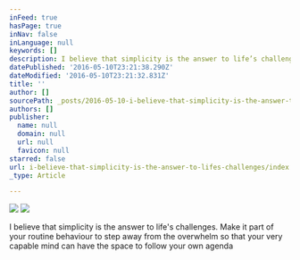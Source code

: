 ```yaml
---
inFeed: true
hasPage: true
inNav: false
inLanguage: null
keywords: []
description: I believe that simplicity is the answer to life’s challenges. Make it part of your routine behaviour to step away from the overwhelm so that your very capable mind can have the space to follow your own agenda
datePublished: '2016-05-10T23:21:38.290Z'
dateModified: '2016-05-10T23:21:32.831Z'
title: ''
author: []
sourcePath: _posts/2016-05-10-i-believe-that-simplicity-is-the-answer-to-lifes-challenges.md
authors: []
publisher:
  name: null
  domain: null
  url: null
  favicon: null
starred: false
url: i-believe-that-simplicity-is-the-answer-to-lifes-challenges/index.html
_type: Article

---
```

![](https://the-grid-user-content.s3-us-west-2.amazonaws.com/cd01edd0-86c2-4926-ab47-75ce6d8509d9.tif)
![](https://the-grid-user-content.s3-us-west-2.amazonaws.com/63479cb0-8013-46d0-bad6-572168aa033f.jpg)

I believe that simplicity is the answer to life's challenges. Make it part of your routine behaviour to step away from the overwhelm so that your very capable mind can have the space to follow your own agenda